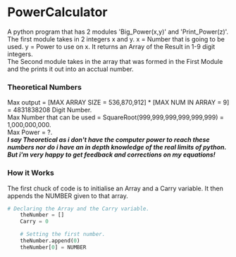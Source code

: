 # PowerCalculator
A python program that has 2 modules 'Big_Power(x,y)' and 'Print_Power(z)'.  
The first module takes in 2 integers x and y. x = Number that is going to be used. y = Power to use on x. It returns an Array of the Result in 1-9 digit integers.  
The Second module takes in the array that was formed in the First Module and the prints it out into an acctual number.  

### Theoretical Numbers
Max output = [MAX ARRAY SIZE = 536,870,912] * [MAX NUM IN ARRAY = 9] = 4831838208 Digit Number.  
Max Number that can be used = SquareRoot(999,999,999,999,999,999) = 1,000,000,000.  
Max Power = ?.  
**_I say Theoretical as i don't have the computer power to reach these numbers nor do i have an in depth knowledge of the real limits of python. But i'm very happy to get feedback and corrections on my equations!_**

### How it Works 
The first chuck of code is to initialise an Array and a Carry variable. It then appends the NUMBER given to that array.
```python
# Declaring the Array and the Carry variable.
	theNumber = []
	Carry = 0

	# Setting the first number.
	theNumber.append(0)
	theNumber[0] = NUMBER
```